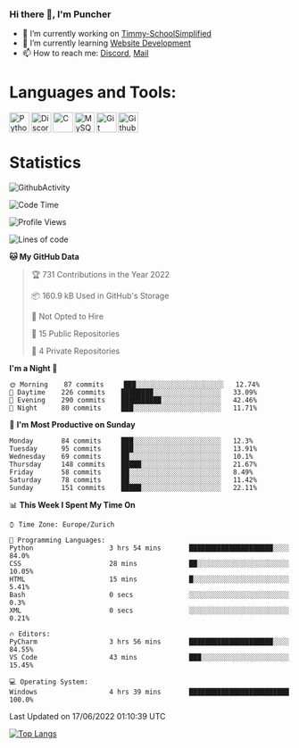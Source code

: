 ### Hi there 👋, I'm Puncher

- 🔭 I’m currently working on [Timmy-SchoolSimplified](https://github.com/School-Simplified/Timmy-SchoolSimplified)
- 🌱 I’m currently learning [Website Development](https://github.com/Puncher1/website-development)
- 📫 How to reach me: [Discord](https://github.com/Puncher1#discord-profile), [Mail](mailto:andrin.schaller@hispeed.ch)

# Languages and Tools:
<img align="left" alt="Python" width="36px" src="https://upload.wikimedia.org/wikipedia/commons/thumb/c/c3/Python-logo-notext.svg/2000px-Python-logo-notext.svg.png" />
<img align="left" alt="Discord.py" width="36px" src="https://i.imgur.com/RPrw70n.jpg" />
<img align="left" alt="C" width="36px" src="https://upload.wikimedia.org/wikipedia/commons/thumb/1/18/C_Programming_Language.svg/1200px-C_Programming_Language.svg.png" />
<img align="left" alt="MySQL" width="36px" src="https://upload.wikimedia.org/wikipedia/de/d/dd/MySQL_logo.svg" />
<img align="left" alt="Git" width="36px" src="https://garygregory.files.wordpress.com/2016/11/git_logo.png?w=325" />
<img align="left" alt="Github" width="36px" src="https://upload.wikimedia.org/wikipedia/commons/thumb/a/ae/Github-desktop-logo-symbol.svg/1024px-Github-desktop-logo-symbol.svg.png" />
<br />
<br />

# Statistics
![GithubActivity](https://github-profile-summary-cards.vercel.app/api/cards/profile-details?username=puncher1&theme=solarized_dark)
<!--START_SECTION:waka-->
![Code Time](http://img.shields.io/badge/Code%20Time-0%20secs-blue)

![Profile Views](http://img.shields.io/badge/Profile%20Views-2-blue)

![Lines of code](https://img.shields.io/badge/From%20Hello%20World%20I%27ve%20Written-1%20Million%20lines%20of%20code-blue)

**🐱 My GitHub Data** 

> 🏆 731 Contributions in the Year 2022
 > 
> 📦 160.9 kB Used in GitHub's Storage 
 > 
> 🚫 Not Opted to Hire
 > 
> 📜 15 Public Repositories 
 > 
> 🔑 4 Private Repositories  
 > 
**I'm a Night 🦉** 

```text
🌞 Morning    87 commits     ███░░░░░░░░░░░░░░░░░░░░░░   12.74% 
🌆 Daytime    226 commits    ████████░░░░░░░░░░░░░░░░░   33.09% 
🌃 Evening    290 commits    ██████████░░░░░░░░░░░░░░░   42.46% 
🌙 Night      80 commits     ███░░░░░░░░░░░░░░░░░░░░░░   11.71%

```
📅 **I'm Most Productive on Sunday** 

```text
Monday       84 commits     ███░░░░░░░░░░░░░░░░░░░░░░   12.3% 
Tuesday      95 commits     ███░░░░░░░░░░░░░░░░░░░░░░   13.91% 
Wednesday    69 commits     ██░░░░░░░░░░░░░░░░░░░░░░░   10.1% 
Thursday     148 commits    █████░░░░░░░░░░░░░░░░░░░░   21.67% 
Friday       58 commits     ██░░░░░░░░░░░░░░░░░░░░░░░   8.49% 
Saturday     78 commits     ██░░░░░░░░░░░░░░░░░░░░░░░   11.42% 
Sunday       151 commits    █████░░░░░░░░░░░░░░░░░░░░   22.11%

```


📊 **This Week I Spent My Time On** 

```text
⌚︎ Time Zone: Europe/Zurich

💬 Programming Languages: 
Python                   3 hrs 54 mins       █████████████████████░░░░   84.0% 
CSS                      28 mins             ██░░░░░░░░░░░░░░░░░░░░░░░   10.05% 
HTML                     15 mins             █░░░░░░░░░░░░░░░░░░░░░░░░   5.41% 
Bash                     0 secs              ░░░░░░░░░░░░░░░░░░░░░░░░░   0.3% 
XML                      0 secs              ░░░░░░░░░░░░░░░░░░░░░░░░░   0.21%

🔥 Editors: 
PyCharm                  3 hrs 56 mins       █████████████████████░░░░   84.55% 
VS Code                  43 mins             ███░░░░░░░░░░░░░░░░░░░░░░   15.45%

💻 Operating System: 
Windows                  4 hrs 39 mins       █████████████████████████   100.0%

```


 Last Updated on 17/06/2022 01:10:39 UTC
<!--END_SECTION:waka-->

[![Top Langs](https://github-readme-stats.vercel.app/api/top-langs/?username=puncher1&langs_count=10&theme=prussian)](https://github.com/puncher1/)
